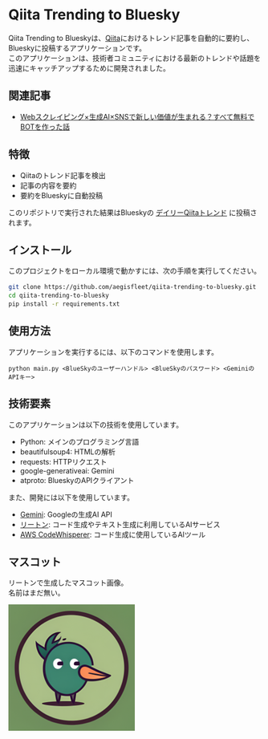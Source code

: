 # Qiita Trending to Bluesky

Qiita Trending to Blueskyは、[Qiita](https://qiita.com/)におけるトレンド記事を自動的に要約し、Blueskyに投稿するアプリケーションです。  
このアプリケーションは、技術者コミュニティにおける最新のトレンドや話題を迅速にキャッチアップするために開発されました。

## 関連記事

- [Webスクレイピング×生成AI×SNSで新しい価値が生まれる？すべて無料でBOTを作った話](https://note.com/aegisfleet/n/nc8362f717cd9)

## 特徴

- Qiitaのトレンド記事を検出
- 記事の内容を要約
- 要約をBlueskyに自動投稿

このリポジトリで実行された結果はBlueskyの [デイリーQiitaトレンド](https://bsky.app/profile/dailyqiitatrends.bsky.social) に投稿されます。

## インストール

このプロジェクトをローカル環境で動かすには、次の手順を実行してください。

```bash
git clone https://github.com/aegisfleet/qiita-trending-to-bluesky.git
cd qiita-trending-to-bluesky
pip install -r requirements.txt
```

## 使用方法

アプリケーションを実行するには、以下のコマンドを使用します。

```text
python main.py <BlueSkyのユーザーハンドル> <BlueSkyのパスワード> <GeminiのAPIキー>
```

## 技術要素

このアプリケーションは以下の技術を使用しています。

- Python: メインのプログラミング言語
- beautifulsoup4: HTMLの解析
- requests: HTTPリクエスト
- google-generativeai: Gemini
- atproto: BlueskyのAPIクライアント

また、開発には以下を使用しています。

- [Gemini](https://ai.google.dev/gemini-api?hl=ja): Googleの生成AI API
- [リートン](https://wrtn.jp/): コード生成やテキスト生成に利用しているAIサービス
- [AWS CodeWhisperer](https://aws.amazon.com/jp/codewhisperer/): コード生成に使用しているAIツール

## マスコット

リートンで生成したマスコット画像。  
名前はまだ無い。

<img src="images\mascot.png" width="50%">
